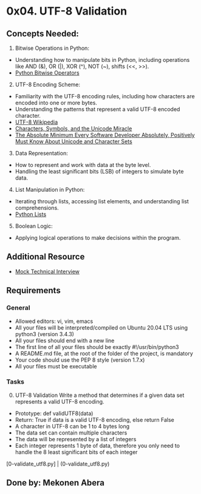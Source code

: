 # 0x04. UTF-8 Validation

## Concepts Needed:
1. Bitwise Operations in Python:

* Understanding how to manipulate bits in Python, including operations like AND (&), OR (|), XOR (^), NOT (~), shifts (<<, >>).
* [Python Bitwise Operators](https://intranet.alxswe.com/rltoken/BslyYNZlXdyxW3_b0WNOcg)

2. UTF-8 Encoding Scheme:

* Familiarity with the UTF-8 encoding rules, including how characters are encoded into one or more bytes.
* Understanding the patterns that represent a valid UTF-8 encoded character.
* [UTF-8 Wikipedia](https://intranet.alxswe.com/rltoken/oqFi6P1hNvp9aSuNv---IQ)
* [Characters, Symbols, and the Unicode Miracle](https://intranet.alxswe.com/rltoken/d--jVK8sBSlhkosu7pFzdw)
* [The Absolute Minimum Every Software Developer Absolutely, Positively Must Know About Unicode and Character Sets](https://intranet.alxswe.com/rltoken/9EwaXVds22dSK3IvF5nNCA)

3. Data Representation:

* How to represent and work with data at the byte level.
* Handling the least significant bits (LSB) of integers to simulate byte data.

4. List Manipulation in Python:

* Iterating through lists, accessing list elements, and understanding list comprehensions.
* [Python Lists](https://intranet.alxswe.com/rltoken/TaN91MgmOL80GeOGvmldIw)

5. Boolean Logic:
* Applying logical operations to make decisions within the program.

## Additional Resource
* [Mock Technical Interview](https://intranet.alxswe.com/rltoken/X1lZqipeyegt8pbQ9aXSFQ)
## Requirements
### General
* Allowed editors: vi, vim, emacs
* All your files will be interpreted/compiled on Ubuntu 20.04 LTS using python3 (version 3.4.3)
* All your files should end with a new line
* The first line of all your files should be exactly #!/usr/bin/python3
* A README.md file, at the root of the folder of the project, is mandatory
* Your code should use the PEP 8 style (version 1.7.x)
* All your files must be executable

### Tasks
0. UTF-8 Validation
Write a method that determines if a given data set represents a valid UTF-8 encoding.

* Prototype: def validUTF8(data)
* Return: True if data is a valid UTF-8 encoding, else return False
* A character in UTF-8 can be 1 to 4 bytes long
* The data set can contain multiple characters
* The data will be represented by a list of integers
* Each integer represents 1 byte of data, therefore you only need to handle the 8 least significant bits of each integer

[0-validate_utf8.py] | (0-validate_utf8.py)

## Done by: Mekonen Abera

